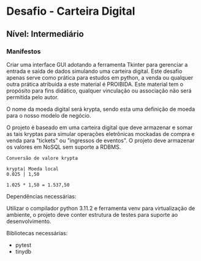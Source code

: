 # Desafio - Carteira Digital

## Nível: Intermediário

### Manifestos

 Criar uma interface GUI adotando a ferramenta Tkinter para gerenciar a entrada e saída de dados simulando uma carteira digital. Este desafio apenas serve como prática para estudos em python, a venda ou qualquer outra prática atribuida a este material é PROIBIDA. Este material tem o propósito para fins didático, qualquer vinculação ou associação não será permitida pelo autor.

O nome da moeda digital será krypta, sendo esta uma definição de moeda para o nosso modelo de negócio.

 O projeto é baseado em uma carteira digital que deve armazenar e somar as tais kryptas para simular operações eletrônicas mockadas de compra e venda para "tickets" ou "ingressos de eventos". O projeto deve armazenar os valores em NoSQL sem suporte a RDBMS.

```text
Conversão de valore krypta

krypta| Moeda local
0.025 | 1,50

1.025 * 1,50 = 1.537,50
```

Dependências necessárias:

Utilizar o compilador python 3.11.2 e ferramenta venv para virtualização de ambiente, o projeto deve conter estrutura de testes para suporte ao desenvolvimento.

Bibliotecas necessárias:

- pytest
- tinydb
